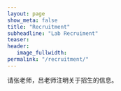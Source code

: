 ```yaml
---
layout: page
show_meta: false
title: "Recruitment"
subheadline: "Lab Recruiment"
teaser: 
header:
   image_fullwidth: 
permalink: "/recruitment/"
---
```


请张老师，吕老师注明关于招生的信息。

<!-- Our lab are always recruiting **M.Phil. or Ph.D.** students with strong academic background and/or solid programming skill. Before you apply, please first read the [**Application Guideline for SIGMA Lab**](/guidelines/guideline_eng.pdf). For Chinese students, please refer to [**SIGMA Lab招生简章**](/guidelines/ad.pdf) and [**SIGMA Lab申请须知**](/guidelines/guideline_chinese.pdf) and [**关于悉尼大学奖学金申请**](/guidelines/scholarship_chi.pdf). You can send an email to [**sigma.usyd[at]gmail.com**](mailto:sigma.usyd@gmail.com) after you have read the guidelines carefully. 

Note that your email title should be formatted as "YOUR_UNIV+YOUR_NAME+YOUR_PROGRAM". For example, if your name is Kevin and you are a student from the University of Sydney applying for a Ph.D program, then your email title should be "USYD_Kevin_Ph.D.".

Currently, we have no position for postdoc researchers and research assistants for our lab. -->
